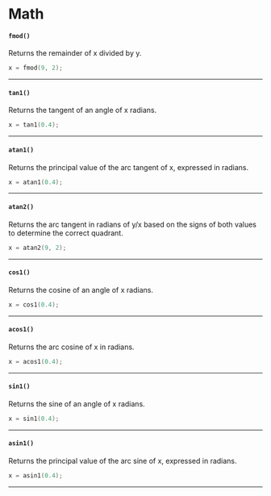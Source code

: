 # Math

#### ``fmod()``
Returns the remainder of x divided by y.

```c
x = fmod(9, 2);
```
<hr>

#### ``tan1()``
Returns the tangent of an angle of x radians.

```c
x = tan1(0.4);
```
<hr>

#### ``atan1()``
Returns the principal value of the arc tangent of x, expressed in radians.

```c
x = atan1(0.4);
```
<hr>

#### ``atan2()``
Returns the arc tangent in radians of y/x based on the signs of both values to determine the correct quadrant.

```c
x = atan2(9, 2);
```
<hr>

#### ``cos1()``
Returns the cosine of an angle of x radians.

```c
x = cos1(0.4);
```
<hr>

#### ``acos1()``
Returns the arc cosine of x in radians.

```c
x = acos1(0.4);
```
<hr>

#### ``sin1()``
Returns the sine of an angle of x radians.

```c
x = sin1(0.4);
```
<hr>

#### ``asin1()``
Returns the principal value of the arc sine of x, expressed in radians.

```c
x = asin1(0.4);
```
<hr>
